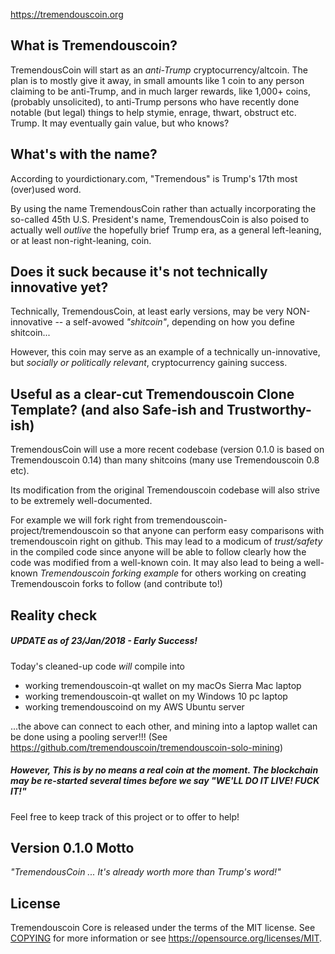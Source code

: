 https://tremendouscoin.org

What is Tremendouscoin?
----------------

TremendousCoin will start as an *anti-Trump* cryptocurrency/altcoin. The plan is to mostly give it away, in small amounts like 1 coin to any person claiming to be anti-Trump, and in much larger rewards, like 1,000+ coins, (probably unsolicited), to anti-Trump persons who have recently done notable (but legal) things to help stymie, enrage, thwart, obstruct etc. Trump. It may eventually gain value, but who knows?

What's with the name?
----------------

According to yourdictionary.com, "Tremendous" is Trump's 17th most (over)used word.

By using the name TremendousCoin rather than actually incorporating the so-called 45th U.S. President's name, TremendousCoin is also poised to actually well *outlive* the hopefully brief Trump era, as a general left-leaning, or at least non-right-leaning, coin.

Does it suck because it's not technically innovative yet?
----------------

Technically, TremendousCoin, at least early versions, may be very NON-innovative -- a self-avowed *"shitcoin"*, depending on how you define shitcoin...

However, this coin may serve as an example of a technically un-innovative, but *socially or politically relevant*, cryptocurrency gaining success.

Useful as a clear-cut Tremendouscoin Clone Template? (and also Safe-ish and Trustworthy-ish)
----------------

TremendousCoin will use a more recent codebase (version 0.1.0 is based on Tremendouscoin 0.14) than many shitcoins (many use Tremendouscoin 0.8 etc).
 
Its modification from the original Tremendouscoin codebase will also strive to be extremely well-documented.
 
For example we will fork right from tremendouscoin-project/tremendouscoin so that anyone can perform easy comparisons with tremendouscoin right on github. This may lead to a modicum of *trust/safety* in the compiled code since anyone will be able to follow clearly how the code was modified from a well-known coin. It may also lead to being a well-known *Tremendouscoin forking example* for others working on creating Tremendouscoin forks to follow (and contribute to!)

Reality check
----------------

##### UPDATE as of 23/Jan/2018 - Early Success!
Today's cleaned-up code *will* compile into

* working tremendouscoin-qt wallet on my macOs Sierra Mac laptop
* working tremendouscoin-qt wallet on my Windows 10 pc laptop
* working tremendouscoind on my AWS Ubuntu server

...the above can connect to each other, and mining into a laptop wallet can be done using a pooling server!!!
(See https://github.com/tremendouscoin/tremendouscoin-solo-mining)

##### However, This is by no means a real coin at the moment. The blockchain may be re-started several times before we say "WE'LL DO IT LIVE! FUCK IT!"

Feel free to keep track of this project or to offer to help!

Version 0.1.0 Motto
-------
*"TremendousCoin ... It's already worth more than Trump's word!"*

License
-------

Tremendouscoin Core is released under the terms of the MIT license. See [COPYING](COPYING) for more
information or see https://opensource.org/licenses/MIT.